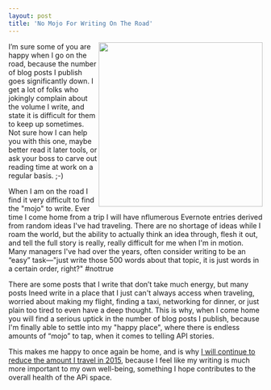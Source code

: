 ```yaml
---
layout: post
title: 'No Mojo For Writing On The Road'
---
```

<p><img src="https://s3.amazonaws.com/kinlane-productions/bw-icons/bw-mojo.png" alt="" width="325" align="right" /></p>
<p>I&rsquo;m sure some of you are happy when I go on the road, because the number of blog posts I publish goes significantly down. I get a lot of folks who jokingly complain about the volume I write, and state it is difficult for them to keep up sometimes. Not sure how I can help you with this one, maybe better read it later tools, or ask your boss to carve out reading time at work on a regular basis. ;-)</p>
<p>When I am on the road I find it very difficult to find the "mojo" to write. Ever time I come home from a trip I will have nflumerous Evernote entries derived from random ideas I've had traveling. There are no shortage of ideas while I roam the world, but the ability to actually think an idea through, flesh it out, and tell the full story is really, really difficult for me when I'm in motion. Many managers I've had over the years, often consider writing to be an &ldquo;easy&rdquo; task&mdash;"just write those 500 words about that topic, it is just words in a certain order, right?" #nottrue</p>
<p>There are some posts that I write that don&rsquo;t take much energy, but many posts Ineed write in a place that I just can't always access when traveling, worried about making my flight, finding a taxi, networking for dinner, or just plain too tired to even have a deep thought. This is why, when I come home you will find a serious uptick in the number of blog posts I publish, because I'm finally able to settle into my "happy place", where there is endless amounts of &ldquo;mojo&rdquo; to tap, when it comes to telling API stories.</p>
<p>This makes me happy to once again be home, and is why <a href="http://kinlane.com/2014/10/25/cutting-back-on-my-traveling-and-speaking/">I will continue to reduce the amount I travel in 2015</a>, because I feel like my writing is much more important to my own well-being, something I hope contributes to the overall health of the APi space.</p>